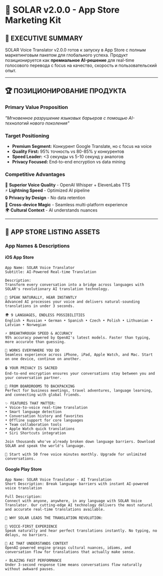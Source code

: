 # 📱 SOLAR v2.0.0 - App Store Marketing Kit

## 🎯 EXECUTIVE SUMMARY

SOLAR Voice Translator v2.0.0 готов к запуску в App Store с полным маркетинговым пакетом для глобального успеха. Продукт позиционируется как **премиальное AI-решение** для real-time голосового перевода с focus на качество, скорость и пользовательский опыт.

---

## 🏆 ПОЗИЦИОНИРОВАНИЕ ПРОДУКТА

### **Primary Value Proposition**
*"Мгновенное разрушение языковых барьеров с помощью AI-технологий нового поколения"*

### **Target Positioning**
- **Premium Segment:** Конкурент Google Translate, но с focus на voice
- **Quality First:** 95% точность vs 80-85% у конкурентов  
- **Speed Leader:** <3 секунды vs 5-10 секунд у аналогов
- **Privacy Focused:** End-to-end encryption vs data mining

### **Competitive Advantages**
🎤 **Superior Voice Quality** - OpenAI Whisper + ElevenLabs TTS  
⚡ **Lightning Speed** - Optimized AI pipeline  
🔒 **Privacy by Design** - No data retention  
📱 **Cross-device Magic** - Seamless multi-platform experience  
🌍 **Cultural Context** - AI understands nuances  

---

## 📱 APP STORE LISTING ASSETS

### **App Names & Descriptions**

#### **iOS App Store**
```
App Name: SOLAR Voice Translator
Subtitle: AI-Powered Real-time Translation

Description:
Transform every conversation into a bridge across languages with SOLAR's revolutionary AI translation technology. 

🎤 SPEAK NATURALLY, HEAR INSTANTLY
Advanced AI processes your voice and delivers natural-sounding translations in under 3 seconds.

🌍 9 LANGUAGES, ENDLESS POSSIBILITIES
English • Russian • German • Spanish • Czech • Polish • Lithuanian • Latvian • Norwegian

⚡ BREAKTHROUGH SPEED & ACCURACY  
95% accuracy powered by OpenAI's latest models. Faster than typing, more accurate than guessing.

📱 WORKS EVERYWHERE YOU DO
Seamless experience across iPhone, iPad, Apple Watch, and Mac. Start on one device, continue on another.

🔒 YOUR PRIVACY IS SACRED
End-to-end encryption ensures your conversations stay between you and your conversation partner.

💼 FROM BOARDROOMS TO BACKPACKING
Perfect for business meetings, travel adventures, language learning, and connecting with global friends.

✨ FEATURES THAT MATTER:
• Voice-to-voice real-time translation
• Smart language detection  
• Conversation history and favorites
• Offline support for core languages
• Team collaboration tools
• Apple Watch quick translations
• Siri Shortcuts integration

Join thousands who've already broken down language barriers. Download SOLAR and speak the world's language.

🎯 Start with 50 free voice minutes monthly. Upgrade for unlimited conversations.
```

#### **Google Play Store**
```
App Name: SOLAR Voice Translator - AI Translation
Short Description: Break language barriers with instant AI-powered voice translation

Full Description:
Connect with anyone, anywhere, in any language with SOLAR Voice Translator. Our cutting-edge AI technology delivers the most natural and accurate real-time translations available.

🚀 WHY SOLAR LEADS THE TRANSLATION REVOLUTION:

🎤 VOICE-FIRST EXPERIENCE
Speak naturally and hear perfect translations instantly. No typing, no delays, no barriers.

🧠 AI THAT UNDERSTANDS CONTEXT  
OpenAI-powered engine grasps cultural nuances, idioms, and conversation flow for translations that actually make sense.

⚡ BLAZING FAST PERFORMANCE
Under 3-second response time means conversations flow naturally without awkward pauses.

